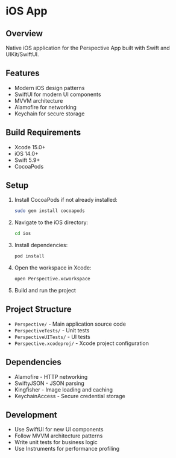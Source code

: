# iOS App

## Overview

Native iOS application for the Perspective App built with Swift and UIKit/SwiftUI.

## Features

- Modern iOS design patterns
- SwiftUI for modern UI components
- MVVM architecture
- Alamofire for networking
- Keychain for secure storage

## Build Requirements

- Xcode 15.0+
- iOS 14.0+
- Swift 5.9+
- CocoaPods

## Setup

1. Install CocoaPods if not already installed:
   ```bash
   sudo gem install cocoapods
   ```

2. Navigate to the iOS directory:
   ```bash
   cd ios
   ```

3. Install dependencies:
   ```bash
   pod install
   ```

4. Open the workspace in Xcode:
   ```bash
   open Perspective.xcworkspace
   ```

5. Build and run the project

## Project Structure

- `Perspective/` - Main application source code
- `PerspectiveTests/` - Unit tests
- `PerspectiveUITests/` - UI tests
- `Perspective.xcodeproj/` - Xcode project configuration

## Dependencies

- Alamofire - HTTP networking
- SwiftyJSON - JSON parsing
- Kingfisher - Image loading and caching
- KeychainAccess - Secure credential storage

## Development

- Use SwiftUI for new UI components
- Follow MVVM architecture patterns
- Write unit tests for business logic
- Use Instruments for performance profiling
